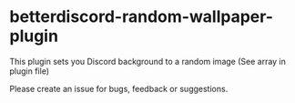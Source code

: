 # betterdiscord-random-wallpaper-plugin

This plugin sets you Discord background to a random image (See array in plugin file)

Please create an issue for bugs, feedback or suggestions.
